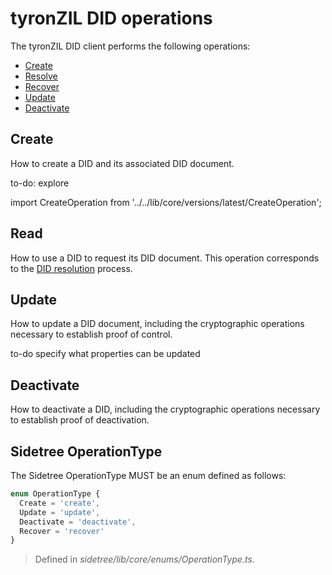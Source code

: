 # tyronZIL DID operations

The tyronZIL DID client performs the following operations:

- [Create](#create)
- [Resolve](#resolve)
- [Recover](#recover)
- [Update](#update)
- [Deactivate](#create)

## Create

How to create a DID and its associated DID document.

to-do: explore

import CreateOperation from '../../lib/core/versions/latest/CreateOperation';

## Read

How to use a DID to request its DID document. This operation corresponds to the [DID resolution](./CRUD/did-resolution.md) process.

## Update

How to update a DID document, including the cryptographic operations necessary to establish proof of control.

to-do specify what properties can be updated

## Deactivate

How to deactivate a DID, including the cryptographic operations necessary to establish proof of deactivation.

## Sidetree OperationType

The Sidetree OperationType MUST be an enum defined as follows:

```js
enum OperationType {
  Create = 'create',
  Update = 'update',
  Deactivate = 'deactivate',
  Recover = 'recover'
}
```

> Defined in _sidetree/lib/core/enums/OperationType.ts_.